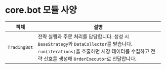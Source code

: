 # core.bot 모듈 사양

| 객체 | 설명 |
|------|------|
| `TradingBot` | 전략 실행과 주문 처리를 담당합니다. 생성 시 `BaseStrategy`와 `DataCollector`를 받습니다. `run(iterations)`을 호출하면 시장 데이터를 수집하고 전략 신호를 생성해 `OrderExecutor`로 전달합니다. |
